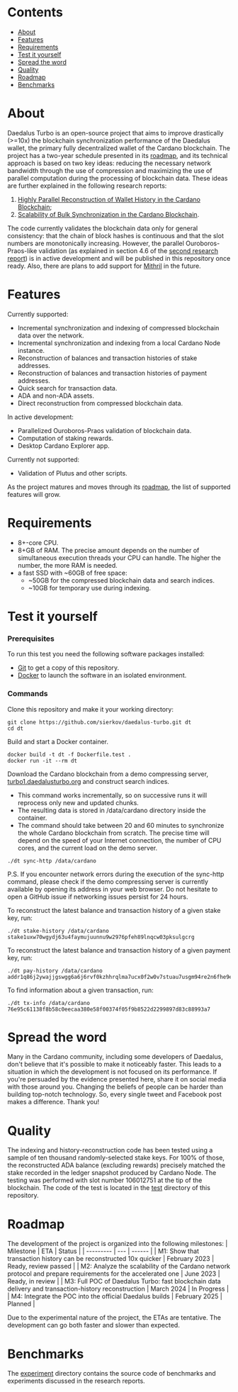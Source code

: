 # Contents
- [About](#about)
- [Features](#features)
- [Requirements](#requirements)
- [Test it yourself](#test-it-yourself)
- [Spread the word](#spread-the-word)
- [Quality](#quality)
- [Roadmap](#roadmap)
- [Benchmarks](#benchmarks)

# About
Daedalus Turbo is an open-source project that aims to improve drastically (>=10x) the blockchain synchronization performance of the Daedalus wallet, the primary fully decentralized wallet of the Cardano blockchain. The project has a two-year schedule presented in its [roadmap](#roadmap), and its technical approach is based on two key ideas: reducing the necessary network bandwidth through the use of compression and maximizing the use of parallel computation during the processing of blockchain data. These ideas are further explained in the following research reports:
1. [Highly Parallel Reconstruction of Wallet History in the Cardano Blockchain](./doc/2023_Sierkov_WalletHistoryReconstruction.pdf);
2. [Scalability of Bulk Synchronization in the Cardano Blockchain](./doc/2023_Sierkov_CardanoBulkSynchronization.pdf).

The code currently validates the blockchain data only for general consistency: that the chain of block hashes is continuous and that the slot numbers are monotonically increasing. However, the parallel Ouroboros-Praos-like validation (as explained in section 4.6 of the [second research report](./doc/2023_Sierkov_CardanoBulkSynchronization.pdf)) is in active development and will be published in this repository once ready. Also, there are plans to add support for [Mithril](https://mithril.network/doc/) in the future.

# Features
Currently supported:
- Incremental synchronization and indexing of compressed blockchain data over the network.
- Incremental synchronization and indexing from a local Cardano Node instance.
- Reconstruction of balances and transaction histories of stake addresses.
- Reconstruction of balances and transaction histories of payment addresses.
- Quick search for transaction data.
- ADA and non-ADA assets.
- Direct reconstruction from compressed blockchain data.

In active development:
- Parallelized Ouroboros-Praos validation of blockchain data.
- Computation of staking rewards.
- Desktop Cardano Explorer app.

Currently not supported:
- Validation of Plutus and other scripts.

As the project matures and moves through its [roadmap](#roadmap), the list of supported features will grow.

# Requirements
- 8+-core CPU.
- 8+GB of RAM. The precise amount depends on the number of simultaneous execution threads your CPU can handle. The higher the number, the more RAM is needed.
- a fast SSD with ~60GB of free space:
  - ~50GB for the compressed blockchain data and search indices.
  - ~10GB for temporary use during indexing.

# Test it yourself

### Prerequisites
To run this test you need the following software packages installed:
- [Git](https://git-scm.com/) to get a copy of this repository.
- [Docker](https://www.docker.com/products/docker-desktop/) to launch the software in an isolated environment.

### Commands

Clone this repository and make it your working directory:
```
git clone https://github.com/sierkov/daedalus-turbo.git dt
cd dt
```

Build and start a Docker container.
```
docker build -t dt -f Dockerfile.test .
docker run -it --rm dt
```

Download the Cardano blockchain from a demo compressing server, [turbo1.daedalusturbo.org](http://turbo1.daedalusturbo.org/) and construct search indices.
- This command works incrementally, so on successive runs it will reprocess only new and updated chunks.
- The resulting data is stored in /data/cardano directory inside the container.
- The command should take between 20 and 60 minutes to synchronize the whole Cardano blockchain from scratch. The precise time will depend on the speed of your Internet connection, the number of CPU cores, and the current load on the demo server.
```
./dt sync-http /data/cardano
```
P.S. If you encounter network errors during the execution of the sync-http command, please check if the demo compressing server is currently available by opening its address in your web browser.
Do not hesitate to open a GitHub issue if networking issues persist for 24 hours.

To reconstruct the latest balance and transaction history of a given stake key, run:
```
./dt stake-history /data/cardano stake1uxw70wgydj63u4faymujuunnu9w2976pfeh89lnqcw03pksulgcrg
```

To reconstruct the latest balance and transaction history of a given payment key, run:
```
./dt pay-history /data/cardano addr1q86j2ywajjgswgg6a6j6rvf0kzhhrqlma7ucx0f2w0v7stuau7usgm94re2n6fhe9ee88c2u5ta5znnwwtlxpsulzrdqv6rmuj
```

To find information about a given transaction, run:
```
./dt tx-info /data/cardano 76e95c61138f8b58c0eecaa380e58f00374f05f9b8522d2299897d83c88993a7
```

# Spread the word
Many in the Cardano community, including some developers of Daedalus, don't believe that it's possible to make it noticeably faster. This leads to a situation in which the development is not focused on its performance. If you're persuaded by the evidence presented here, share it on social media with those around you. Changing the beliefs of people can be harder than building top-notch technology. So, every single tweet and Facebook post makes a difference. Thank you!

# Quality
The indexing and history-reconstruction code has been tested using a sample of ten thousand randomly-selected stake keys. For 100% of those, the reconstructed ADA balance (excluding rewards) precisely matched the stake recorded in the ledger snapshot produced by Cardano Node. The testing was performed with slot number 106012751 at the tip of the blockchain. The code of the test is located in the [test](test/) directory of this repository.

# Roadmap
The development of the project is organized into the following milestones:
| Milestone | ETA | Status |
| --------- | --- | ------ |
| M1: Show that transaction history can be reconstructed 10x quicker | February 2023 | Ready, review passed |
| M2: Analyze the scalability of the Cardano network protocol and prepare requirements for the accelerated one | June 2023 | Ready, in review |
| M3: Full POC of Daedalus Turbo: fast blockchain data delivery and transaction-history reconstruction | March 2024 | In Progress |
| M4: Integrate the POC into the official Daedalus builds | February 2025 | Planned |

Due to the experimental nature of the project, the ETAs are tentative.
The development can go both faster and slower than expected.

# Benchmarks
The [experiment](./experiment/) directory contains the source code of benchmarks and experiments discussed in the research reports.
